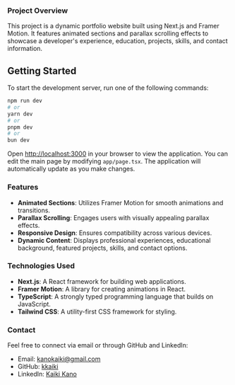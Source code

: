 ### **Project Overview**

This project is a dynamic portfolio website built using Next.js and Framer Motion. It features animated sections and parallax scrolling effects to showcase a developer's experience, education, projects, skills, and contact information.

## Getting Started

To start the development server, run one of the following commands:

```bash
npm run dev
# or
yarn dev
# or
pnpm dev
# or
bun dev
```

Open [http://localhost:3000](http://localhost:3000) in your browser to view the application. You can edit the main page by modifying `app/page.tsx`. The application will automatically update as you make changes.

### **Features**

- **Animated Sections**: Utilizes Framer Motion for smooth animations and transitions.
- **Parallax Scrolling**: Engages users with visually appealing parallax effects.
- **Responsive Design**: Ensures compatibility across various devices.
- **Dynamic Content**: Displays professional experiences, educational background, featured projects, skills, and contact options.

### **Technologies Used**

- **Next.js**: A React framework for building web applications.
- **Framer Motion**: A library for creating animations in React.
- **TypeScript**: A strongly typed programming language that builds on JavaScript.
- **Tailwind CSS**: A utility-first CSS framework for styling.

### **Contact**

Feel free to connect via email or through GitHub and LinkedIn:

- Email: kanokaiki@gmail.com
- GitHub: [kkaiki](https://github.com/kkaiki)
- LinkedIn: [Kaiki Kano](https://www.linkedin.com/in/kaiki-kano-18a658238/)
